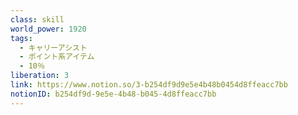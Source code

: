 ```yaml
---
class: skill
world_power: 1920
tags:
  - キャリーアシスト
  - ポイント系アイテム
  - 10％
liberation: 3
link: https://www.notion.so/3-b254df9d9e5e4b48b0454d8ffeacc7bb
notionID: b254df9d-9e5e-4b48-b045-4d8ffeacc7bb
---
```

